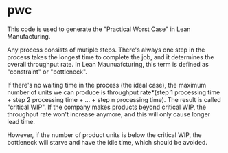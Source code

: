 # pwc
This code is used to generate the "Practical Worst Case" in Lean Manufacturing.

Any process consists of mutiple steps. There's always one step in the process takes the longest time to complete the job, and it determines the overall throughput rate. In Lean Maunuafcturing, this term is defined as "constraint" or "bottleneck".

If there's no waiting time in the process (the ideal case), the maximum number of units we can produce is throughput rate*(step 1 processing time + step 2 processing time + ... + step n processing time). The result is called "critical WIP". If the company makes products beyond critical WIP, the throughput rate won't increase anymore, and this will only cause longer lead time.

However, if the number of product units is below the critical WIP, the bottleneck will starve and have the idle time, which should be avoided.
